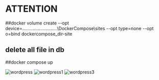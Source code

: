 # ATTENTION
##docker volume create --opt device=...........................\DockerCompose\sites --opt type=none --opt o=bind dockercompose_dir-site
## delete all file in db
##docker compose up

![wordpress](https://user-images.githubusercontent.com/56588133/132972459-960894d6-d460-466d-96b8-5bfcf1760232.png)
![wordpress1](https://user-images.githubusercontent.com/56588133/132972460-a4cb0637-0ad7-44bb-aa35-67a341facdc7.png)
![wordpress3](https://user-images.githubusercontent.com/56588133/132972462-2aa64884-8ff2-4f62-9619-70bbe5c43ba2.png)
